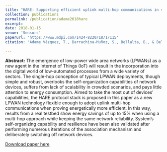 ```yaml
---
title: "HARE: Supporting efficient uplink multi-hop communications in self-organizing LPWANs"
collection: publications
permalink: /publication/adame2018hare
excerpt:
date: 2018-01-15
venue: 'Sensors'
paperurl: 'https://www.mdpi.com/1424-8220/18/1/115'
citation: 'Adame Vázquez, T., Barrachina-Muñoz, S., Bellalta, B., & Bel, A. (2018). HARE: Supporting efficient uplink multi-hop communications in self-organizing LPWANs. <i>Sensors</i>, 18(1), 115.'

---
```

**Abstract:** The emergence of low-power wide area networks (LPWANs) as a new agent in the Internet of Things (IoT) will result in the incorporation into the digital world of low-automated processes from a wide variety of sectors. The single-hop conception of typical LPWAN deployments, though simple and robust, overlooks the self-organization capabilities of network devices, suffers from lack of scalability in crowded scenarios, and pays little attention to energy consumption. Aimed to take the most out of devices’ capabilities, the HARE protocol stack is proposed in this paper as a new LPWAN technology flexible enough to adopt uplink multi-hop communications when proving energetically more efficient. In this way, results from a real testbed show energy savings of up to 15% when using a multi-hop approach while keeping the same network reliability. System’s self-organizing capability and resilience have been also validated after performing numerous iterations of the association mechanism and deliberately switching off network devices.

[Download paper here](https://www.mdpi.com/1424-8220/18/1/115)